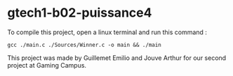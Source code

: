 # gtech1-b02-puissance4

To compile this project, open a linux terminal and run this command :

`gcc ./main.c ./Sources/Winner.c -o main && ./main`

This project was made by Guillemet Emilio and Jouve Arthur for our second project at Gaming Campus.
